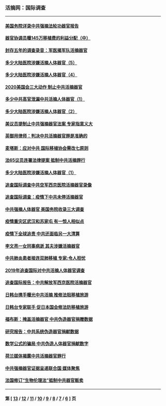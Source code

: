 ### 活摘网：国际调查
---
#### [美国务院详录中共强摘法轮功器官报告](../../pages/nf5947/n12944519.md?05210430) 
#### [器官协调员曝145万移植费的利益分配（中）](../../pages/nf5947/n12894547.md?05210430) 
#### [封存五年的调查录音：军医揭军队活摘器官](../../pages/nf5947/n12798692.md?05210430) 
#### [多少大陆医院涉嫌活摘人体器官（5）](../../pages/nf5947/n12768383.md?05210430) 
#### [多少大陆医院涉嫌活摘人体器官（4）](../../pages/nf5947/n12664434.md?05210430) 
#### [2020美国会三大动作 制止中共活摘器官](../../pages/nf5947/n12682004.md?05210430) 
#### [多少中共高官泄漏中共活摘人体器官（1）](../../pages/nf5947/n12671234.md?05210430) 
#### [多少大陆医院涉嫌活摘人体器官（2）](../../pages/nf5947/n12655589.md?05210430) 
#### [美议员提制止中共强摘器官法案 专家指意义大](../../pages/nf5947/n12630561.md?05210430) 
#### [英御用律师：判决中共活摘器官罪是准确的](../../pages/nf5947/n12580740.md?05210430) 
#### [麦塔斯：应对中共 国际移植协会需改七原则](../../pages/nf5947/n12514711.md?05210430) 
#### [法65议员连署法律提案 抵制中共活摘罪行](../../pages/nf5947/n12437047.md?05210430) 
#### [多少大陆医院涉嫌活摘人体器官（1）](../../pages/nf5947/n12414284.md?05210430) 
#### [追查国际调查中共空军西京医院活摘器官录像](../../pages/nf5947/n12348837.md?05210430) 
#### [追查国际调查：疫情下中共未停活摘器官](../../pages/nf5947/n12273415.md?05210430) 
#### [中共强摘人体器官 美国务院收录三大调查](../../pages/nf5947/n12181488.md?05210430) 
#### [疫情重灾区武汉和苏家屯 有一惊人相似点](../../pages/nf5947/n12150824.md?05210430) 
#### [疫情下全球追责 中共还面临另一大清算](../../pages/nf5947/n12070397.md?05210430) 
#### [李文亮一女同事病逝 其夫涉嫌活摘器官](../../pages/nf5947/n11957882.md?05210430) 
#### [中共肺炎患者接连双肺移植 专家:令人担忧](../../pages/nf5947/n11945516.md?05210430) 
#### [2019年追查国际对中共活摘人体器官调查](../../pages/nf5947/n11917733.md?05210430) 
#### [追查国际报告：中共解放军西京医院活摘器官](../../pages/nf5947/n11838359.md?05210430) 
#### [日韩台携手曝光中共活摘 推修法阻移植旅游](../../pages/nf5947/n11712046.md?05210430) 
#### [日韩台专家联手 促日本国会修法防移植旅游](../../pages/nf5947/n11708887.md?05210430) 
#### [福布斯：掩盖活摘器官 中共伪造器官捐赠数据](../../pages/nf5947/n11669316.md?05210430) 
#### [研究报告：中共系统伪造器官捐献数据](../../pages/nf5947/n11665366.md?05210430) 
#### [数学公式的骗局 中共伪造人体器官捐献数字](../../pages/nf5947/n11657738.md?05210430) 
#### [荷兰媒体揭露中共活摘器官罪行](../../pages/nf5947/n11574020.md?05210430) 
#### [中共强摘器官证据呈递联合国 媒体聚焦](../../pages/nf5947/n11546426.md?05210430) 
#### [法国修订“生物伦理法”抵制中共器官贩卖](../../pages/nf5947/n11545564.md?05210430) 

---
#### 第 [ [13](./13.md?05210430) / [12](./12.md?05210430) / [11](./11.md?05210430) / [10](./10.md?05210430) / [9](./9.md?05210430) / [8](./8.md?05210430) / [7](./7.md?05210430) / [6](./6.md?05210430) ] 页
